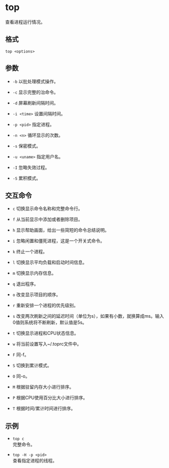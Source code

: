 # top
查看进程运行情况。

## 格式
`top <options>`

## 参数
- `-b`    以批处理模式操作。
- `-c`    显示完整的治命令。
- `-d`    屏幕刷新间隔时间。
- `-i <time>`    设置间隔时间。
- `-p <pid>`    指定进程。
- `-n <n>`    循环显示的次数。
- `-s`    保密模式。
- `-u <uname>`    指定用户名。

- `-I`    忽略失效过程。
- `-S`    累积模式。

## 交互命令
- `c`   切换显示命令名称和完整命令行。
- `f`   从当前显示中添加或者删除项目。
- `h`   显示帮助画面，给出一些简短的命令总结说明。
- `i`   忽略闲置和僵死进程，这是一个开关式命令。
- `k`   终止一个进程。
- `l`   切换显示平均负载和启动时间信息。
- `m`   切换显示内存信息。
- `q`   退出程序。
- `o`   改变显示项目的顺序。
- `r`   重新安排一个进程的优先级别。
- `s`   改变两次刷新之间的延迟时间（单位为s），如果有小数，就换算成ms。输入0值则系统将不断刷新，默认值是5s。
- `t`   切换显示进程和CPU状态信息。
- `w`   将当前设置写入~/.toprc文件中。

- `F`   同-f。
- `S`   切换到累计模式。
- `O`   同-o。
- `M`   根据驻留内存大小进行排序。
- `P`   根据CPU使用百分比大小进行排序。
- `T`   根据时间/累计时间进行排序。

## 示例
- `top c`  
完整命令。

- `top -H -p <pid>`  
查看指定进程的线程。

